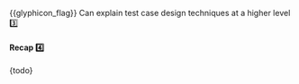 <span id="outcomes">{{glyphicon_flag}} Can explain test case design techniques at a higher level :three:</span>

<div id="title">

#### Recap :four:

</div>

<div id="body">

{todo}

</div>

<div id="extras">
</div>